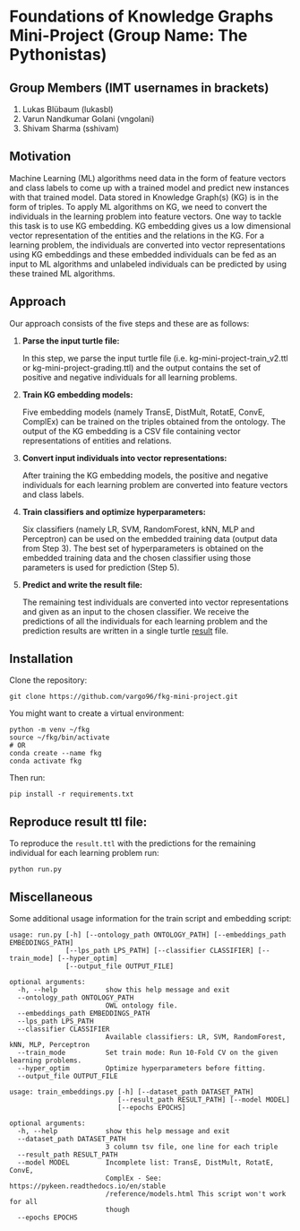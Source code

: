 # Foundations of Knowledge Graphs Mini-Project (Group Name: The Pythonistas)

## Group Members (IMT usernames in brackets)

1. Lukas Blübaum (lukasbl)
2. Varun Nandkumar Golani (vngolani)
3. Shivam Sharma (sshivam)

## Motivation 

Machine Learning (ML) algorithms need data in the form of feature vectors and class labels to come up with a trained model and predict new instances with that trained model. 
Data stored in Knowledge Graph(s) (KG) is in the form of triples. 
To apply ML algorithms on KG, we need to convert the individuals in the learning problem into feature vectors. 
One way to tackle this task is to use KG embedding. 
KG embedding gives us a low dimensional vector representation of the entities and the relations in the KG.
For a learning problem, the individuals are converted into vector representations using KG embeddings and these embedded individuals can be fed as an input to ML algorithms and unlabeled individuals can be predicted by using these trained ML algorithms.

## Approach 

Our approach consists of the five steps and these are as follows:

1. **Parse the input turtle file:**
    
    In this step, we parse the input turtle file (i.e. kg-mini-project-train_v2.ttl or kg-mini-project-grading.ttl) and the output contains the set of positive and negative individuals for all learning problems.
   

2. **Train KG embedding models:**
   
   Five embedding models (namely TransE, DistMult, RotatE, ConvE, ComplEx) can be trained on the triples obtained from the ontology. The output of the KG embedding is a CSV file containing vector representations of entities and relations.
   

3. **Convert input individuals into vector representations:**
   
    After training the KG embedding models, the positive and negative individuals for each learning problem are converted into feature vectors and class labels.
   

4. **Train classifiers and optimize hyperparameters:**
   
   Six classifiers (namely LR, SVM, RandomForest, kNN, MLP and Perceptron) can be used on the embedded training data (output data from Step 3).
   The best set of hyperparameters is obtained on the embedded training data and the chosen classifier using those parameters is used for prediction (Step 5).
   

5. **Predict and write the result file:**

   The remaining test individuals are converted into vector representations and given as an input to the chosen classifier. 
   We receive the predictions of all the individuals for each learning problem and the prediction results are written in a single turtle [result](result.ttl) file.

## Installation
Clone the repository:

```
git clone https://github.com/vargo96/fkg-mini-project.git
```
You might want to create a virtual environment:
```
python -m venv ~/fkg
source ~/fkg/bin/activate
# OR
conda create --name fkg
conda activate fkg
```
Then run:
```
pip install -r requirements.txt
```

## Reproduce result ttl file:
To reproduce the ```result.ttl``` with the predictions for the remaining individual for each learning problem run:
```
python run.py
```

## Miscellaneous
Some additional usage information for the train script and embedding script:

```
usage: run.py [-h] [--ontology_path ONTOLOGY_PATH] [--embeddings_path EMBEDDINGS_PATH]
              [--lps_path LPS_PATH] [--classifier CLASSIFIER] [--train_mode] [--hyper_optim]
              [--output_file OUTPUT_FILE]

optional arguments:
  -h, --help            show this help message and exit
  --ontology_path ONTOLOGY_PATH
                        OWL ontology file.
  --embeddings_path EMBEDDINGS_PATH
  --lps_path LPS_PATH
  --classifier CLASSIFIER
                        Available classifiers: LR, SVM, RandomForest, kNN, MLP, Perceptron
  --train_mode          Set train mode: Run 10-Fold CV on the given learning problems.
  --hyper_optim         Optimize hyperparameters before fitting.
  --output_file OUTPUT_FILE
```

```
usage: train_embeddings.py [-h] [--dataset_path DATASET_PATH]
                           [--result_path RESULT_PATH] [--model MODEL]
                           [--epochs EPOCHS]

optional arguments:
  -h, --help            show this help message and exit
  --dataset_path DATASET_PATH
                        3 column tsv file, one line for each triple
  --result_path RESULT_PATH
  --model MODEL         Incomplete list: TransE, DistMult, RotatE, ConvE,
                        ComplEx - See: https://pykeen.readthedocs.io/en/stable
                        /reference/models.html This script won't work for all
                        though
  --epochs EPOCHS
```
